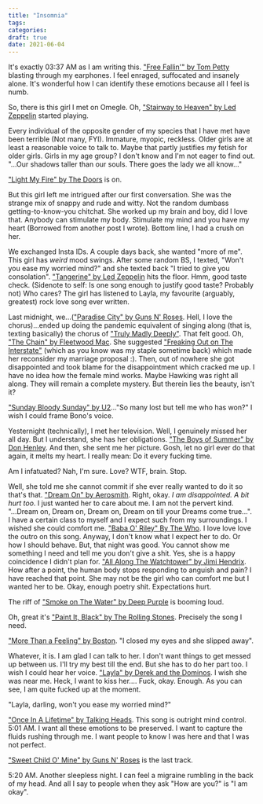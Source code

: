 ```yaml
---
title: "Insomnia"
tags:
categories:
draft: true 
date: 2021-06-04
---
```


It's exactly 03:37 AM as I am writing this. ["Free Fallin'" by Tom Petty][0] blasting through my earphones. I feel enraged, suffocated and insanely alone. It's wonderful how I can identify these emotions because all I feel is numb.   

So, there is this girl I met on Omegle. Oh, ["Stairway to Heaven" by Led Zeppelin][1] started playing.   

Every individual of the opposite gender of my species that I have met have been terrible (Not many, FYI). Immature, myopic, reckless. Older girls are at least a reasonable voice to talk to. Maybe that partly justifies my fetish for older girls. Girls in my age group? I don't know and I'm not eager to find out. "...Our shadows taller than our souls. There goes the lady we all know..."   

["Light My Fire" by The Doors][2] is on. 

But this girl left me intrigued after our first conversation. She was the strange mix of snappy and rude and witty. Not the random dumbass getting-to-know-you chitchat. She worked up my brain and boy, did I love that. Anybody can stimulate my body. Stimulate my mind and you have my heart (Borrowed from another post I wrote). Bottom line, I had a crush on her.   

We exchanged Insta IDs. A couple days back, she wanted "more of me". This girl has _weird_ mood swings. After some random BS, I texted, "Won't you ease my worried mind?" and she texted back "I tried to give you consolation". ["Tangerine" by Led Zeppelin][3] hits the floor. Hmm, good taste check. (Sidenote to self: Is one song enough to justify good taste? Probably not) Who cares? The girl has listened to Layla, my favourite (arguably, greatest) rock love song ever written.      

Last midnight, we...(["Paradise City" by Guns N' Roses][4]. Hell, I love the chorus)...ended up doing the pandemic equivalent of singing along (that is, texting basically) the chorus of ["Truly Madly Deeply"][5]. That felt good. Oh, ["The Chain" by Fleetwood Mac][6]. She suggested ["Freaking Out on The Interstate"][7] (which as you know was my staple sometime back) which made her reconsider my marriage proposal :). Then, out of nowhere she got disappointed and took blame for the disappointment which cracked me up. I have no idea how the female mind works. Maybe Hawking was right all along. They will remain a complete mystery. But therein lies the beauty, isn't it?   

["Sunday Bloody Sunday" by U2][8]..."So many lost but tell me who has won?" I wish I could frame Bono's voice.  

Yesternight (technically), I met her television. Well, I genuinely missed her all day. But I understand, she has her obligations. ["The Boys of Summer" by Don Henley][18]. And then, she sent me her picture. Gosh, let no girl ever do that again, it melts my heart. I really mean: Do it every fucking time.   

Am I infatuated? Nah, I'm sure. Love? WTF, brain. Stop.  

Well, she told me she cannot commit if she ever really wanted to do it so that's that. ["Dream On" by Aerosmith][9]. Right, okay. _I am disappointed. A bit hurt too_. I just wanted her to care about me. I am not the pervert kind. "...Dream on, Dream on, Dream on, Dream on till your Dreams come true...". I have a certain class to myself and I expect such from my surroundings. I wished she could comfort me. ["Baba O' Riley" By The Who][10]. I love love love the outro on this song. Anyway, I don't know what I expect her to do. Or how I should behave. But, that night was good. You cannot show me something I need and tell me you don't give a shit. Yes, she is a happy coincidence I didn't plan for. ["All Along The Watchtower" by Jimi Hendrix][11]. How after a point, the human body stops responding to anguish and pain? I have reached that point. She may not be the girl who can comfort me but I wanted her to be. Okay, enough poetry shit. Expectations hurt.  

The riff of ["Smoke on The Water" by Deep Purple][12] is booming loud.   

Oh, great it's ["Paint It, Black" by The Rolling Stones][13]. Precisely the song I need.   

["More Than a Feeling" by Boston][14]. "I closed my eyes and she slipped away".

Whatever, it is. I am glad I can talk to her. I don't want things to get messed up between us. I'll try my best till the end. But she has to do her part too. I wish I could hear her voice. ["Layla" by Derek and the Dominos][15]. I wish she was near me. Heck, I want to kiss her.... Fuck, okay. Enough. As you can see, I am quite fucked up at the moment.  

"Layla, darling, won't you ease my worried mind?"   

["Once In A Lifetime" by Talking Heads][16]. This song is outright mind control. 5:01 AM. I want all these emotions to be preserved. I want to capture the fluids rushing through me. I want people to know I was here and that I was not perfect.   

["Sweet Child O' Mine" by Guns N' Roses][17] is the last track.

5:20 AM. Another sleepless night. I can feel a migraine rumbling in the back of my head. And all I say to people when they ask "How are you?" is "I am okay".     


[0]: https://www.youtube.com/watch?v=1lWJXDG2i0A
[1]: https://www.youtube.com/watch?v=QkF3oxziUI4
[2]: https://www.youtube.com/watch?v=cq8k-ZbsXDI
[3]: https://www.youtube.com/watch?v=KaFjxLMsOuo
[4]: https://www.youtube.com/watch?v=Rbm6GXllBiw
[5]: https://www.youtube.com/watch?v=WQnAxOQxQIU
[6]: https://www.youtube.com/watch?v=JDG2m5hN1vo
[7]: https://www.youtube.com/watch?v=bnmuCqD7TLg
[8]: https://www.youtube.com/watch?v=CkeDjLZMRRk
[9]: https://www.youtube.com/watch?v=89dGC8de0CA
[10]: https://www.youtube.com/watch?v=x2KRpRMSu4g
[11]: https://www.youtube.com/watch?v=TLV4_xaYynY
[12]: https://www.youtube.com/watch?v=zUwEIt9ez7M
[13]: https://www.youtube.com/watch?v=O4irXQhgMqg
[14]: https://www.youtube.com/watch?v=oR4uKcvQbGQ
[15]: https://www.youtube.com/watch?v=TngViNw2pOo
[16]: https://www.youtube.com/watch?v=5IsSpAOD6K8
[17]: https://www.youtube.com/watch?v=1w7OgIMMRc4
[18]: https://www.youtube.com/watch?v=xxsDAnPLDJQ